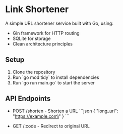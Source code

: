# Link Shortener

A simple URL shortener service built with Go, using:
- Gin framework for HTTP routing
- SQLite for storage
- Clean architecture principles

## Setup

1. Clone the repository
2. Run \`go mod tidy\` to install dependencies
3. Run \`go run main.go\` to start the server

## API Endpoints

- POST /shorten - Shorten a URL
  \`\`\`json
  {
    \"long_url\": \"https://example.com\"
  }
  \`\`\`

- GET /:code - Redirect to original URL